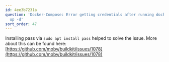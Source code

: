 ```yaml
---
id: 4ee3b7231a
question: 'Docker-Compose: Error getting credentials after running docker-compose
  up -d'
sort_order: 47
---
```


Installing pass via `sudo apt install pass` helped to solve the issue. More about this can be found here: [https://github.com/moby/buildkit/issues/1078](https://github.com/moby/buildkit/issues/1078)